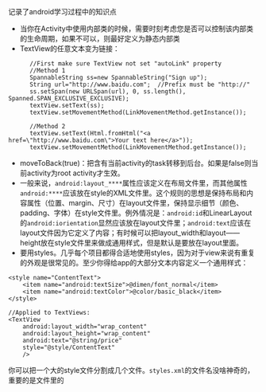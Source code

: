 记录了android学习过程中的知识点

- 当你在Activity中使用内部类的时候，需要时刻考虑您是否可以控制该内部类的生命周期，如果不可以，则最好定义为静态内部类
- TextView的任意文本变为链接：
```
      //First make sure TextView not set "autoLink" property
      //Method 1
      SpannableString ss=new SpannableString("Sign up");
      String url="http://www.baidu.com";  //Prefix must be "http://"
      ss.setSpan(new URLSpan(url), 0, ss.length(), Spanned.SPAN_EXCLUSIVE_EXCLUSIVE);
      textView.setText(ss);
      textView.setMovementMethod(LinkMovementMethod.getInstance());
        
      //Method 2
      textView.setText(Html.fromHtml("<a href=\"http://www.baidu.com\">Your text here</a>"));
      textView.setMovementMethod(LinkMovementMethod.getInstance());
```

- moveToBack(true)：把含有当前activity的task转移到后台。如果是false则当前activity为root activity才生效。
- 一般来说，`android:layout_****`属性应该定义在布局文件里，而其他属性`android:****`应该放在style的XML文件里。这个规则的思想是保持布局和内容属性（位置、margin、尺寸）在layout文件里，保持显示细节（颜色、padding、字体）在style文件里。例外情况是：`android:id`和LinearLayout的`android:iorientation`显然应该放在layout文件里；`android:text`应该在layout文件因为它定义了内容；有时候可以把layout_width和layout——height放在style文件里来做成通用样式，但是默认是要放在layout里面。
- 要用styles。几乎每个项目都得合适地使用styles，因为对于view来说有重复的外观是很常见的。至少你得给app的大部分文本内容定义一个通用样式：
```
<style name="ContentText">
    <item name="android:textSize">@dimen/font_normal</item>
    <item name="android:textColor">@color/basic_black</item>
</style>

//Applied to TextViews:
<TextView
    android:layout_width="wrap_content"
    android:layout_height="wrap_content"
    android:text="@string/price"
    style="@style/ContentText"
    />
```
你可以把一个大的style文件分割成几个文件。`styles.xml`的文件名没啥神奇的，重要的是文件里的<style>标签。因此你可以有style_home.xml, styles_item_details.xml之类的。不像build系统下的其他文件夹名，res/values
下面的文件名可以很随意。
- colors.xml是一个调色板。里面除了颜色名对应一个RGBA值不应该有其他东西，别这么搞：

```
    <color name="button_foreground">#FFFFFF</color>
    <color name="button_background">#2A91BD</color>
    <color name="comment_background_inactive">#5F5F5F</color>
    <color name="comment_background_active">#939393</color>
    <color name="comment_foreground_important">#FF9D2F</color>
    <color name="comment_shadow">#323232</color>
```

应该这样：

```
    <!-- grayscale -->
    <color name="white"     >#FFFFFF</color>
    <color name="gray_light">#DBDBDB</color>
    <color name="gray"      >#939393</color>
    <color name="gray_dark" >#5F5F5F</color>
    <color name="black"     >#323232</color>

    <!-- basic colors -->
    <color name="green">#27D34D</color>
    <color name="blue">#2A91BD</color>
    <color name="orange">#FF9D2F</color>
    <color name="red">#FF432F</color>
```

- strings.xml：用类似命名空间的方式来命名字符串。

```
Bad

<string name="network_error">Network error</string>
<string name="call_failed">Call failed</string>
<string name="map_failed">Map loading failed</string>
Good

<string name="error.message.network">Network error</string>
<string name="error.message.call">Call failed</string>
<string name="error.message.map">Map loading failed</string>
```

不要把字符串全大写，而是正常书写。如果需要全大写显示，直接用`textAllCaps`属性就行了。

 

